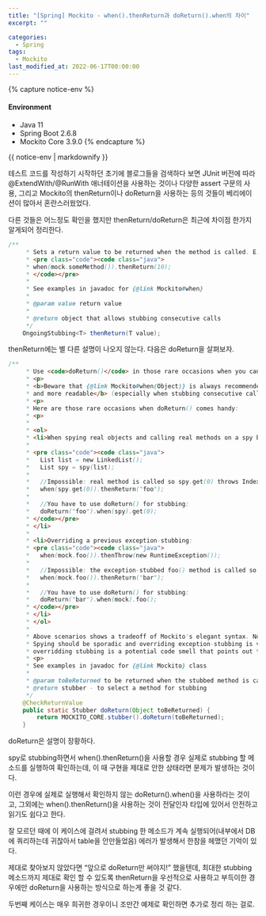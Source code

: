 ```yaml
---
title: "[Spring] Mockito - when().thenReturn과 doReturn().when의 차이"
excerpt: ""

categories:
  - Spring
tags:
  - Mockito
last_modified_at: 2022-06-17T00:00:00
---
```


{% capture notice-env %}
#### Environment
- Java 11
- Spring Boot 2.6.8
- Mockito Core 3.9.0
{% endcapture %}
<div class="notice--primary">{{ notice-env | markdownify }}</div>


테스트 코드를 작성하기 시작하던 초기에 블로그들을 검색하다 보면 JUnit 버전에 따라 @ExtendWith/@RunWith 애너테이션을 사용하는 것이나 다양한 assert 구문의 사용, 그리고 Mockito의 thenReturn이나 doReturn을 사용하는 등의 것들이 베리에이션이 많아서 혼란스러웠었다.

다른 것들은 어느정도 확인을 했지만 thenReturn/doReturn은 최근에 차이점 한가지 알게되어 정리한다.

```java
/**
     * Sets a return value to be returned when the method is called. E.g:
     * <pre class="code"><code class="java">
     * when(mock.someMethod()).thenReturn(10);
     * </code></pre>
     *
     * See examples in javadoc for {@link Mockito#when}
     *
     * @param value return value
     *
     * @return object that allows stubbing consecutive calls
     */
    OngoingStubbing<T> thenReturn(T value);
```

thenReturn에는 별 다른 설명이 나오지 않는다. 다음은 doReturn을 살펴보자.

```java
/**
     * Use <code>doReturn()</code> in those rare occasions when you cannot use {@link Mockito#when(Object)}.
     * <p>
     * <b>Beware that {@link Mockito#when(Object)} is always recommended for stubbing because it is argument type-safe
     * and more readable</b> (especially when stubbing consecutive calls).
     * <p>
     * Here are those rare occasions when doReturn() comes handy:
     * <p>
     *
     * <ol>
     * <li>When spying real objects and calling real methods on a spy brings side effects
     *
     * <pre class="code"><code class="java">
     *   List list = new LinkedList();
     *   List spy = spy(list);
     *
     *   //Impossible: real method is called so spy.get(0) throws IndexOutOfBoundsException (the list is yet empty)
     *   when(spy.get(0)).thenReturn("foo");
     *
     *   //You have to use doReturn() for stubbing:
     *   doReturn("foo").when(spy).get(0);
     * </code></pre>
     * </li>
     *
     * <li>Overriding a previous exception-stubbing:
     * <pre class="code"><code class="java">
     *   when(mock.foo()).thenThrow(new RuntimeException());
     *
     *   //Impossible: the exception-stubbed foo() method is called so RuntimeException is thrown.
     *   when(mock.foo()).thenReturn("bar");
     *
     *   //You have to use doReturn() for stubbing:
     *   doReturn("bar").when(mock).foo();
     * </code></pre>
     * </li>
     * </ol>
     *
     * Above scenarios shows a tradeoff of Mockito's elegant syntax. Note that the scenarios are very rare, though.
     * Spying should be sporadic and overriding exception-stubbing is very rare. Not to mention that in general
     * overridding stubbing is a potential code smell that points out too much stubbing.
     * <p>
     * See examples in javadoc for {@link Mockito} class
     *
     * @param toBeReturned to be returned when the stubbed method is called
     * @return stubber - to select a method for stubbing
     */
    @CheckReturnValue
    public static Stubber doReturn(Object toBeReturned) {
        return MOCKITO_CORE.stubber().doReturn(toBeReturned);
    }
```

doReturn은 설명이 장황하다.

spy로 stubbing하면서 when().thenReturn()을 사용할 경우 실제로 stubbing 할 메소드를 실행하여 확인하는데, 이 때 구현을 제대로 안한 상태라면 문제가 발생하는 것이다. 

이런 경우에 실제로 실행해서 확인하지 않는 doReturn().when()을 사용하라는 것이고, 그외에는 when().thenReturn()을 사용하는 것이 전달인자 타입에 있어서 안전하고 읽기도 쉽다고 한다.

잘 모르던 때에 이 케이스에 걸려서 stubbing 한 메소드가 계속 실행되어(내부에서 DB에 쿼리하는데 귀찮아서 table을 안만들었음) 에러가 발생해서 한참을 헤맸던 기억이 있다.

제대로 찾아보지 않았다면 “앞으로 doReturn만 써야지!” 했을텐데, 최대한 stubbing 메소드까지 제대로 확인 할 수 있도록 thenReturn을 우선적으로 사용하고 부득이한 경우에만 doReturn을 사용하는 방식으로 하는게 좋을 것 같다.

두번째 케이스는 매우 희귀한 경우이니 조만간 예제로 확인하면 추가로 정리 하는 걸로.